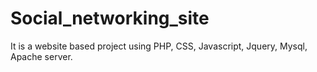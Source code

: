 # Social_networking_site
It is a website based project using PHP, CSS, Javascript, Jquery, Mysql, Apache server.
